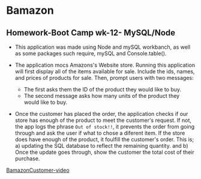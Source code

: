 # Bamazon  
##  Homework-Boot Camp wk-12- MySQL/Node

- This application was made using Node and mySQL workbanch, as well as some packages such require, mySQL and Console.table().

- The application mocs Amazons's Website store. Running this application will first display all of the items available for sale. Include the ids, names, and prices of products for sale.
Then, prompt users with two messages:
   * The first asks them the ID of the product they would like to buy.
   * The second message asks how many units of the product they would    like to buy.
- Once the customer has placed the order, the application checks if our store has enough of the product to meet the customer's request. 
    If not, the app logs the phrase `Out of stock!!`, it prevents the order
from going through and ask the user if what to chose a diferent item.
If the store does have enough of the product, it foulfill the customer's order. This is; a) updating the SQL database to reflect the remaining quantity. and b) Once the update goes through, show the customer the total cost of their purchase.

[BamazonCustomer-video](https://youtu.be/GfMOVTmc56I)



      